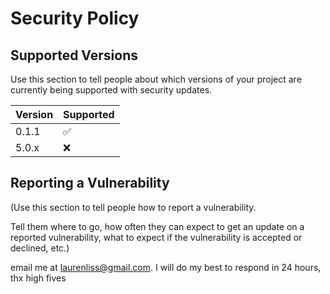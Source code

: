 # Security Policy

## Supported Versions

Use this section to tell people about which versions of your project are
currently being supported with security updates.

| Version | Supported          |
| ------- | ------------------ |
| 0.1.1   | :white_check_mark: |
| 5.0.x   | :x:                |


## Reporting a Vulnerability

(Use this section to tell people how to report a vulnerability.

Tell them where to go, how often they can expect to get an update on a
reported vulnerability, what to expect if the vulnerability is accepted or
declined, etc.)

email me at laurenliss@gmail.com. I will do my best to respond in 24 hours, thx high fives
